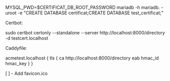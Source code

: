 MYSQL_PWD=$CERTIFICAT_DB_ROOT_PASSWORD mariadb -h mariadb. -uroot -e "CREATE DATABASE certificat;CREATE DATABASE test_certificat;"

Certbot:

sudo certbot certonly --standalone --server http://localhost:8000/directory -d testcert.localhost

Caddyfile:

acmetest.localhost {
  tls {
    ca http://localhost:8000/directory
    eab hmac_id hmac_key
  }
}

[ ] - Add favicon.ico